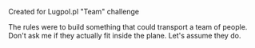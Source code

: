 Created for Lugpol.pl "Team" challenge

The rules were to build something that could transport a team of people.  
Don't ask me if they actually fit inside the plane. Let's assume they do.

